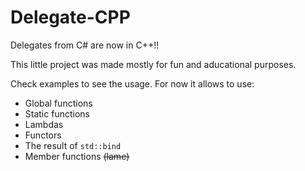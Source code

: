 # Delegate-CPP

Delegates from C# are now in C++!!

This little project was made mostly for fun and aducational purposes.

Check examples to see the usage. For now it allows to use:

* Global functions
* Static functions
* Lambdas
* Functors
* The result of `std::bind`
* Member functions ~~(lame)~~
